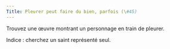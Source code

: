 ```yaml
---
Title: Pleurer peut faire du bien, parfois (\#45)
---
```


Trouvez une œuvre montrant un personnage en train de pleurer.

Indice : cherchez un saint représenté seul.
